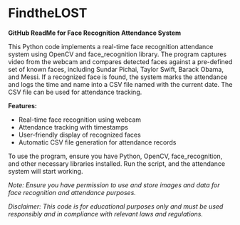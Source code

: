 # FindtheLOST

**GitHub ReadMe for Face Recognition Attendance System**

This Python code implements a real-time face recognition attendance system using OpenCV and face_recognition library. The program captures video from the webcam and compares detected faces against a pre-defined set of known faces, including Sundar Pichai, Taylor Swift, Barack Obama, and Messi. If a recognized face is found, the system marks the attendance and logs the time and name into a CSV file named with the current date. The CSV file can be used for attendance tracking.

**Features:**
- Real-time face recognition using webcam
- Attendance tracking with timestamps
- User-friendly display of recognized faces
- Automatic CSV file generation for attendance records

To use the program, ensure you have Python, OpenCV, face_recognition, and other necessary libraries installed. Run the script, and the attendance system will start working.

*Note: Ensure you have permission to use and store images and data for face recognition and attendance purposes.*

*Disclaimer: This code is for educational purposes only and must be used responsibly and in compliance with relevant laws and regulations.*
